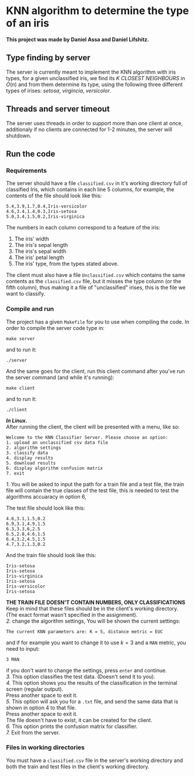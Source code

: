 # KNN algorithm to determine the type of an iris

**This project was made by Daniel Assa and Daniel Lifshitz.**
## Type finding by server
The server is currently meant to implement the KNN algorithm with iris types, for a given unclassified iris, we find its *K CLOSEST NEIGHBOURS* in $O\left(n\right)$ and from them determine its type,
using the following three different types of irises: *setosa*, *virgincia*, *versicolor*. 
## Threads and server timeout
The server uses threads in order to support more than one client at once, additionaly if no clients are connected for 1-2 minutes, the server will shutdown.
## Run the code
### Requirements


The server should have a file ```classified.csv``` in it's working directory full of classified Iris, which contains in each line $5$ columns, for example, the contents of the file should look like this:  
```
5.4,3.9,1.7,0.4,Iris-versicolor
4.6,3.4,1.4,0.3,Iris-setosa
5.0,3.4,1.5,0.2,Iris-virginica
```
The numbers in each column correspond to a feature of the iris:
1. The iris' width
2. The iris's sepal length
3. The iris's sepal width
4. The iris' petal length
5. The iris' type, from the types stated above.  
  
  
The client must also have a file ```Unclassified.csv``` which contains the same contents as the ```classified.csv``` file, but it misses the type column (or the fifth column), thus making it a file of "unclassified" irises, this is the file we want to classify.

### Compile and run
The project has a given ```Makefile``` for you to use when compiling the code.
In order to compile the server code type in:
```
make server
```
and to run it:
```
./server
```
And the same goes for the client, run this client command after you've run the server command (and while it's running):
```
make client
```
and to run it:
```
./client 
```
***In Linux.***    
After running the client, the client will be presented with a menu, like so:
```
Welcome to the KNN Classifier Server. Please choose an option:
1. upload an unclassified csv data file
2. algorithm settings
3. classify data
4. display results
5. download results
6. display algorithm confusion matrix
7. exit
```
*1.* You will be asked to input the path for a train file and a test file, the train file will contain the true classes of the test file, this is needed to test the   algorithms accuaracy in option 6,

The test file should look like this:  
```
4.6,3.1,1.5,0.2
6.9,3.1,4.9,1.5
6.3,3.3,6,2.5
6.5,2.8,4.6,1.5
6.4,3.2,4.5,1.5
4.7,3.2,1.3,0.2
```
And the train file should look like this:  
```
Iris-setosa
Iris-setosa
Iris-virginica
Iris-setosa
Iris-versicolor
Iris-setosa
```
**THE TRAIN FILE DOESN'T CONTAIN NUMBERS, ONLY CLASSIFICATIONS**  
Keep in mind that these files should be in the client's working directory.    
(The exact format wasn't specified in the assignment).  
*2.* change the algorithm settings, You will be shown the current settings:  
```
The current KNN parameters are: K = 5, distance metric = EUC
```
and if for example you want to change it to use $k=3$ and a ```MAN``` metric, you need to input:  
```
3 MAN
```
if you don't want to change the settings, press ```enter``` and continue.  
*3.* This option classifies the test data. (Doesn't send it to you).  
*4.* This option shows you the results of the classification in the terminal screen (regular output).  
Press another space to exit it.  
*5.* This option will ask you for a ```.txt``` file, and send the same data that is shown in option 4 to that file.  
Press another space to exit it.  
The file doesn't have to exist, it can be created for the client.  
*6.* This option prints the confusion matrix for classifier.  
*7.* Exit from the server.  



### Files in working directories
You must have a ```classified.csv``` file in the server's working directory and both the train and test files in the client's working directory.






